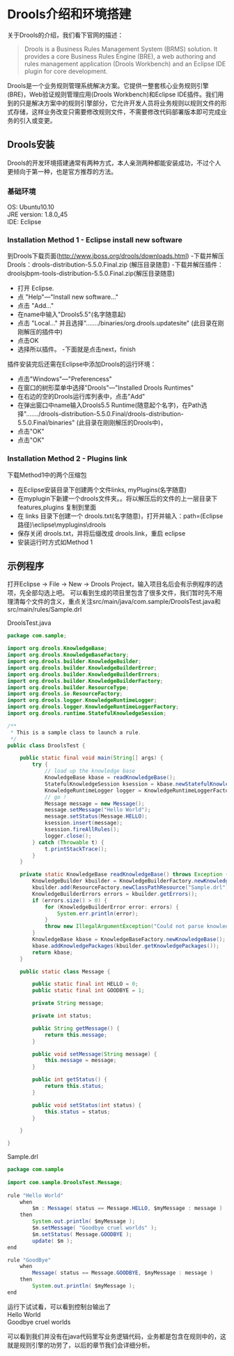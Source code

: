 # Drools介绍和环境搭建

关于Drools的介绍，我们看下官网的描述：
>Drools is a Business Rules Management System (BRMS) solution. It provides a core Business Rules Engine (BRE), a web authoring and rules management application (Drools Workbench) and an Eclipse IDE plugin for core development.

Drools是一个业务规则管理系统解决方案。它提供一整套核心业务规则引擎(BRE)，Web验证规则管理应用(Drools Workbench)和Eclipse IDE插件。我们用到的只是解决方案中的规则引擎部分，它允许开发人员将业务规则以规则文件的形式存储，这样业务改变只需要修改规则文件，不需要修改代码部署版本即可完成业务的引入或变更。

## Drools安装
Drools的开发环境搭建通常有两种方式，本人亲测两种都能安装成功，不过个人更倾向于第一种，也是官方推荐的方法。
### 基础环境
OS: Ubuntu10.10</br>
JRE version: 1.8.0_45</br>
IDE: Eclipse
### Installation Method 1 - Eclipse install new software
到Drools下载页面(http://www.jboss.org/drools/downloads.html)
-下载并解压Drools：drools-distribution-5.5.0.Final.zip  (解压目录随意)
-下载并解压插件：droolsjbpm-tools-distribution-5.5.0.Final.zip(解压目录随意)
- 打开 Eclipse.
- 点 "Help"—"Install new software..."
- 点击 "Add..."  
- 在name中输入"Drools5.5"(名字随意起)
- 点击 "Local..." 并且选择"......./binaries/org.drools.updatesite" (此目录在刚刚解压的插件中)
- 点击OK
- 选择所以插件。
-下面就是点击next，finish
 
插件安装完后还需在Eclipse中添加Drools的运行环境：
- 点击"Windows"—"Preferencess"
- 在窗口的树形菜单中选择"Drools"—"Installed Drools Runtimes"
- 在右边的空的Drools运行库列表中，点击"Add"
- 在弹出窗口中name输入Drools5.5 Runtime(随意起个名字)，在Path选择"......./drools-distribution-5.5.0.Final/drools-distribution-5.5.0.Final/binaries" (此目录在刚刚解压的Drools中)，
- 点击"OK"
- 点击"OK"

### Installation Method 2 - Plugins link
下载Method1中的两个压缩包
* 在Eclipse安装目录下创建两个文件links, myPlugins(名字随意)
* 在myplugin下新建一个drools文件夹。。将以解压后的文件的上一层目录下features,plugins 复制到里面
* 在 links 目录下创建一个 drools.txt(名字随意)，打开并输入：path=(Eclipse路径)\\eclipse\\myplugins\\drools
* 保存关闭 drools.txt，并将后缀改成 drools.link，重启 eclipse
* 安装运行时方式如Method 1

## 示例程序
打开Eclipse -> File -> New -> Drools Project，输入项目名后会有示例程序的选项，先全部勾选上吧。
可以看到生成的项目里包含了很多文件，我们暂时先不用理清每个文件的含义，重点关注src/main/java/com.sample/DroolsTest.java和src/main/rules/Sample.drl

DroolsTest.java
```java
package com.sample;

import org.drools.KnowledgeBase;
import org.drools.KnowledgeBaseFactory;
import org.drools.builder.KnowledgeBuilder;
import org.drools.builder.KnowledgeBuilderError;
import org.drools.builder.KnowledgeBuilderErrors;
import org.drools.builder.KnowledgeBuilderFactory;
import org.drools.builder.ResourceType;
import org.drools.io.ResourceFactory;
import org.drools.logger.KnowledgeRuntimeLogger;
import org.drools.logger.KnowledgeRuntimeLoggerFactory;
import org.drools.runtime.StatefulKnowledgeSession;

/**
 * This is a sample class to launch a rule.
 */
public class DroolsTest {

    public static final void main(String[] args) {
        try {
            // load up the knowledge base
            KnowledgeBase kbase = readKnowledgeBase();
            StatefulKnowledgeSession ksession = kbase.newStatefulKnowledgeSession();
            KnowledgeRuntimeLogger logger = KnowledgeRuntimeLoggerFactory.newFileLogger(ksession, "test");
            // go !
            Message message = new Message();
            message.setMessage("Hello World");
            message.setStatus(Message.HELLO);
            ksession.insert(message);
            ksession.fireAllRules();
            logger.close();
        } catch (Throwable t) {
            t.printStackTrace();
        }
    }

    private static KnowledgeBase readKnowledgeBase() throws Exception {
        KnowledgeBuilder kbuilder = KnowledgeBuilderFactory.newKnowledgeBuilder();
        kbuilder.add(ResourceFactory.newClassPathResource("Sample.drl"), ResourceType.DRL);
        KnowledgeBuilderErrors errors = kbuilder.getErrors();
        if (errors.size() > 0) {
            for (KnowledgeBuilderError error: errors) {
                System.err.println(error);
            }
            throw new IllegalArgumentException("Could not parse knowledge.");
        }
        KnowledgeBase kbase = KnowledgeBaseFactory.newKnowledgeBase();
        kbase.addKnowledgePackages(kbuilder.getKnowledgePackages());
        return kbase;
    }

    public static class Message {

        public static final int HELLO = 0;
        public static final int GOODBYE = 1;

        private String message;

        private int status;

        public String getMessage() {
            return this.message;
        }

        public void setMessage(String message) {
            this.message = message;
        }

        public int getStatus() {
            return this.status;
        }

        public void setStatus(int status) {
            this.status = status;
        }

    }

}
```
Sample.drl
```java
package com.sample
 
import com.sample.DroolsTest.Message;
 
rule "Hello World"
    when
        $m : Message( status == Message.HELLO, $myMessage : message )
    then
        System.out.println( $myMessage );
        $m.setMessage( "Goodbye cruel worlds" );
        $m.setStatus( Message.GOODBYE );
        update( $m );
end

rule "GoodBye"
    when
        Message( status == Message.GOODBYE, $myMessage : message )
    then
        System.out.println( $myMessage );
end
```

运行下试试看，可以看到控制台输出了</br>
Hello World</br>
Goodbye cruel worlds</br>

可以看到我们并没有在java代码里写业务逻辑代码，业务都是包含在规则中的，这就是规则引擎的功劳了，以后的章节我们会详细分析。
